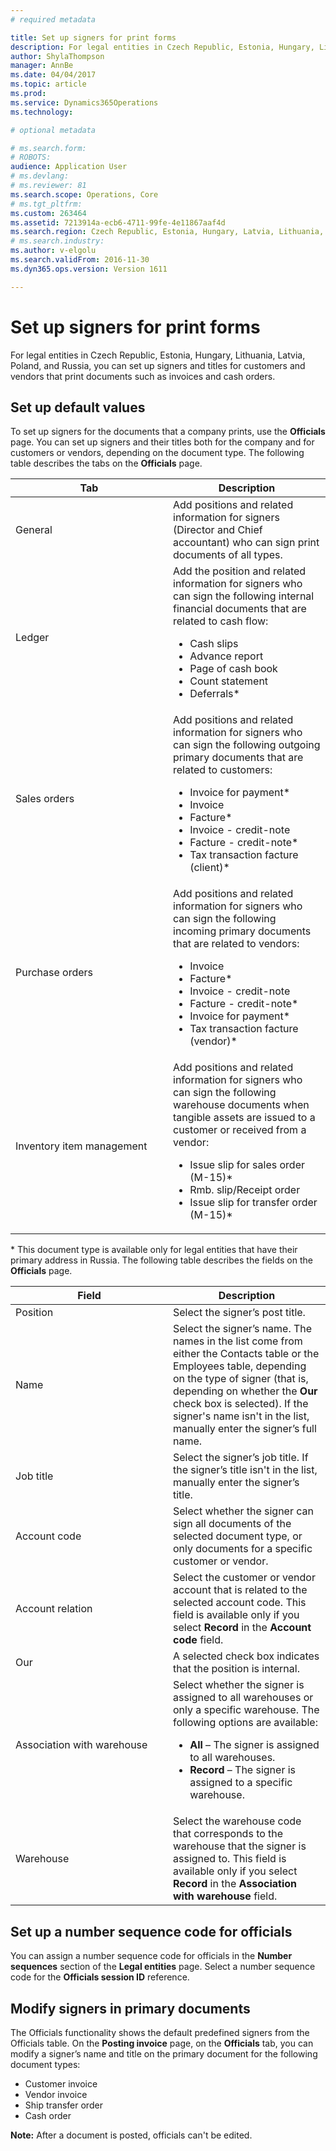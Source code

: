 ```yaml
---
# required metadata

title: Set up signers for print forms
description: For legal entities in Czech Republic, Estonia, Hungary, Lithuania, Latvia, Poland, and Russia, you can set up signers and titles for customers and vendors that print documents such as invoices and cash orders.
author: ShylaThompson
manager: AnnBe
ms.date: 04/04/2017
ms.topic: article
ms.prod: 
ms.service: Dynamics365Operations
ms.technology: 

# optional metadata

# ms.search.form: 
# ROBOTS: 
audience: Application User
# ms.devlang: 
# ms.reviewer: 81
ms.search.scope: Operations, Core
# ms.tgt_pltfrm: 
ms.custom: 263464
ms.assetid: 7213914a-ecb6-4711-99fe-4e11867aaf4d
ms.search.region: Czech Republic, Estonia, Hungary, Latvia, Lithuania, Poland, Russia
# ms.search.industry: 
ms.author: v-elgolu
ms.search.validFrom: 2016-11-30
ms.dyn365.ops.version: Version 1611

---
```


# Set up signers for print forms

For legal entities in Czech Republic, Estonia, Hungary, Lithuania, Latvia, Poland, and Russia, you can set up signers and titles for customers and vendors that print documents such as invoices and cash orders.

Set up default values
---------------------

To set up signers for the documents that a company prints, use the **Officials** page. You can set up signers and their titles both for the company and for customers or vendors, depending on the document type. The following table describes the tabs on the **Officials** page.

<table>
<colgroup>
<col width="50%" />
<col width="50%" />
</colgroup>
<thead>
<tr class="header">
<th>Tab</th>
<th>Description</th>
</tr>
</thead>
<tbody>
<tr class="odd">
<td>General</td>
<td>Add positions and related information for signers (Director and Chief accountant) who can sign print documents of all types.</td>
</tr>
<tr class="even">
<td>Ledger</td>
<td>Add the position and related information for signers who can sign the following internal financial documents that are related to cash flow:
<ul>
<li>Cash slips</li>
<li>Advance report</li>
<li>Page of cash book</li>
<li>Count statement</li>
<li>Deferrals*</li>
</ul></td>
</tr>
<tr class="odd">
<td>Sales orders</td>
<td>Add positions and related information for signers who can sign the following outgoing primary documents that are related to customers:
<ul>
<li>Invoice for payment*</li>
<li>Invoice</li>
<li>Facture*</li>
<li>Invoice - credit-note</li>
<li>Facture - credit-note*</li>
<li>Tax transaction facture (client)*</li>
</ul></td>
</tr>
<tr class="even">
<td>Purchase orders</td>
<td>Add positions and related information for signers who can sign the following incoming primary documents that are related to vendors:
<ul>
<li>Invoice</li>
<li>Facture*</li>
<li>Invoice - credit-note</li>
<li>Facture - credit-note*</li>
<li>Invoice for payment*</li>
<li>Tax transaction facture (vendor)*</li>
</ul></td>
</tr>
<tr class="odd">
<td>Inventory item management</td>
<td>Add positions and related information for signers who can sign the following warehouse documents when tangible assets are issued to a customer or received from a vendor:
<ul>
<li>Issue slip for sales order (M-15)*</li>
<li>Rmb. slip/Receipt order</li>
<li>Issue slip for transfer order (M-15)*</li>
</ul></td>
</tr>
</tbody>
</table>

\* This document type is available only for legal entities that have their primary address in Russia. The following table describes the fields on the **Officials** page.

<table>
<colgroup>
<col width="50%" />
<col width="50%" />
</colgroup>
<thead>
<tr class="header">
<th>Field</th>
<th>Description</th>
</tr>
</thead>
<tbody>
<tr class="odd">
<td>Position</td>
<td>Select the signer’s post title.</td>
</tr>
<tr class="even">
<td>Name</td>
<td>Select the signer’s name. The names in the list come from either the Contacts table or the Employees table, depending on the type of signer (that is, depending on whether the <strong>Our</strong> check box is selected). If the signer's name isn't in the list, manually enter the signer’s full name.</td>
</tr>
<tr class="odd">
<td>Job title</td>
<td>Select the signer’s job title. If the signer’s title isn't in the list, manually enter the signer’s title.</td>
</tr>
<tr class="even">
<td>Account code</td>
<td>Select whether the signer can sign all documents of the selected document type, or only documents for a specific customer or vendor.</td>
</tr>
<tr class="odd">
<td>Account relation</td>
<td>Select the customer or vendor account that is related to the selected account code. This field is available only if you select <strong>Record</strong> in the <strong>Account code</strong> field.</td>
</tr>
<tr class="even">
<td>Our</td>
<td>A selected check box indicates that the position is internal.</td>
</tr>
<tr class="odd">
<td>Association with warehouse</td>
<td>Select whether the signer is assigned to all warehouses or only a specific warehouse. The following options are available:
<ul>
<li><strong>All</strong> – The signer is assigned to all warehouses.</li>
<li><strong>Record</strong> – The signer is assigned to a specific warehouse.</li>
</ul></td>
</tr>
<tr class="even">
<td>Warehouse</td>
<td>Select the warehouse code that corresponds to the warehouse that the signer is assigned to. This field is available only if you select <strong>Record</strong> in the <strong>Association with warehouse</strong> field.</td>
</tr>
</tbody>
</table>

## Set up a number sequence code for officials
You can assign a number sequence code for officials in the **Number sequences** section of the **Legal entities** page. Select a number sequence code for the **Officials session ID** reference.

## Modify signers in primary documents
The Officials functionality shows the default predefined signers from the Officials table. On the **Posting invoice** page, on the **Officials** tab, you can modify a signer’s name and title on the primary document for the following document types:

-   Customer invoice
-   Vendor invoice
-   Ship transfer order
-   Cash order

**Note:** After a document is posted, officials can't be edited.

